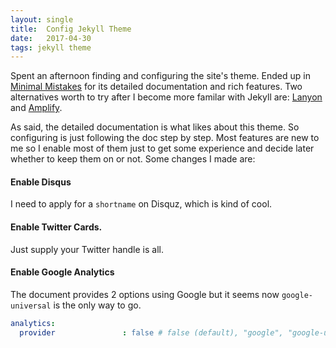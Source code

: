 ```yaml
---
layout: single
title:  Config Jekyll Theme
date:   2017-04-30
tags: jekyll theme
---
```

Spent an afternoon finding and configuring the site's theme. Ended up in [Minimal Mistakes](https://mmistakes.github.io/minimal-mistakes/) for its detailed documentation and rich features. Two alternatives worth to try after I become more familar with Jekyll are: [Lanyon](https://github.com/poole/lanyon) and [Amplify](https://github.com/ageitgey/amplify).

As said, the detailed documentation is what likes about this theme. So configuring is just following the doc step by step. Most features are new to me so I enable most of them just to get some experience and decide later whether to keep them on or not. Some changes I made are:

#### Enable Disqus

I need to apply for a `shortname` on Disquz, which is kind of cool.

#### Enable Twitter Cards.

Just supply your Twitter handle is all.

#### Enable Google Analytics

The document provides 2 options using Google but it seems now `google-universal` is the only way to go.

```yaml
analytics:
  provider               : false # false (default), "google", "google-universal", "custom"
```
